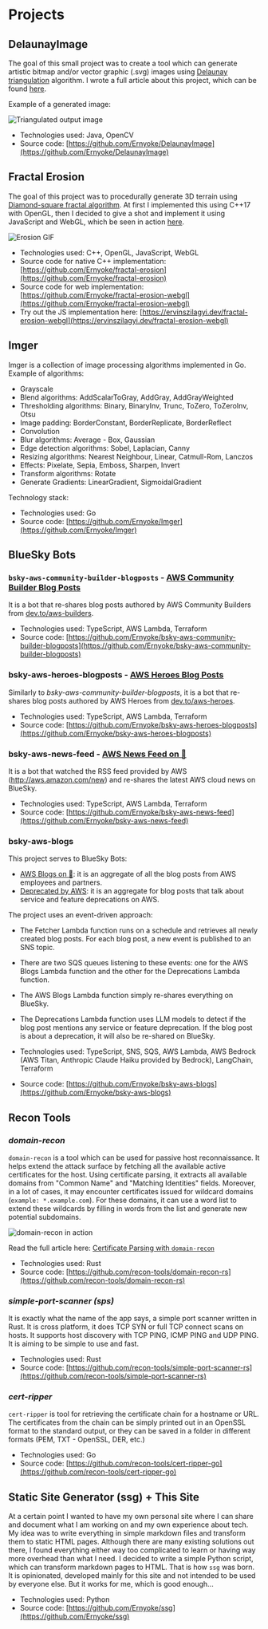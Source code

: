 # Projects

## DelaunayImage

The goal of this small project was to create a tool which can generate artistic bitmap and/or vector graphic (.svg) images using [Delaunay triangulation](https://en.wikipedia.org/wiki/Delaunay_triangulation) algorithm. I wrote a full article about this project, which can be found [here](https://ervinszilagyi.dev/articles/generate-low-poly-images-using-del-triangulation.html).

Example of a generated image:

![Triangulated output image](images/delaunay.jpg)

- Technologies used: Java, OpenCV
- Source code: [https://github.com/Ernyoke/DelaunayImage](https://github.com/Ernyoke/DelaunayImage)

## Fractal Erosion

The goal of this project was to procedurally generate 3D terrain using [Diamond-square fractal algorithm](https://en.wikipedia.org/wiki/Diamond-square_algorithm). At first I implemented this using C++17 with OpenGL, then I decided to give a shot and implement it using JavaScript and WebGL, which be seen in action [here](https://ervinszilagyi.dev/fractal-erosion-webgl).

![Erosion GIF](images/erosion_resized.gif)

- Technologies used: C++, OpenGL, JavaScript, WebGL
- Source code for native C++ implementation: [https://github.com/Ernyoke/fractal-erosion](https://github.com/Ernyoke/fractal-erosion)
- Source code for web implementation: [https://github.com/Ernyoke/fractal-erosion-webgl](https://github.com/Ernyoke/fractal-erosion-webgl)
- Try out the JS implementation here: [https://ervinszilagyi.dev/fractal-erosion-webgl](https://ervinszilagyi.dev/fractal-erosion-webgl)

## Imger

Imger is a collection of image processing algorithms implemented in Go. Example of algorithms:

- Grayscale
- Blend algorithms: AddScalarToGray, AddGray, AddGrayWeighted
- Thresholding algorithms: Binary, BinaryInv, Trunc, ToZero, ToZeroInv, Otsu
- Image padding: BorderConstant, BorderReplicate, BorderReflect
- Convolution
- Blur algorithms: Average - Box, Gaussian
- Edge detection algorithms: Sobel, Laplacian, Canny
- Resizing algorithms: Nearest Neighbour, Linear, Catmull-Rom, Lanczos
- Effects: Pixelate, Sepia, Emboss, Sharpen, Invert
- Transform algorithms: Rotate
- Generate Gradients: LinearGradient, SigmoidalGradient

Technology stack:

- Technologies used: Go
- Source code: [https://github.com/Ernyoke/Imger](https://github.com/Ernyoke/Imger)

## BlueSky Bots

### `bsky-aws-community-builder-blogposts` - [AWS Community Builder Blog Posts](https://bsky.app/profile/awscmblogposts.bsky.social)

It is a bot that re-shares blog posts authored by AWS Community Builders from [dev.to/aws-builders](https://dev.to/aws-builders).

- Technologies used: TypeScript, AWS Lambda, Terraform
- Source code: [https://github.com/Ernyoke/bsky-aws-community-builder-blogposts](https://github.com/Ernyoke/bsky-aws-community-builder-blogposts)

### bsky-aws-heroes-blogposts - [AWS Heroes Blog Posts](https://bsky.app/profile/awsheroesblogposts.bsky.social)

Similarly to *bsky-aws-community-builder-blogposts*, it is a bot that re-shares blog posts authored by AWS Heroes from [dev.to/aws-heroes](https://dev.to/aws-heroes).

- Technologies used: TypeScript, AWS Lambda, Terraform
- Source code: [https://github.com/Ernyoke/bsky-aws-heroes-blogposts](https://github.com/Ernyoke/bsky-aws-heroes-blogposts)

### bsky-aws-news-feed - [AWS News Feed on 🦋](https://bsky.app/profile/awsrecentnews.bsky.social)

It is a bot that watched the RSS feed provided by AWS (http://aws.amazon.com/new) and re-shares the latest AWS cloud news on BlueSky.

- Technologies used: TypeScript, AWS Lambda, Terraform
- Source code: [https://github.com/Ernyoke/bsky-aws-news-feed](https://github.com/Ernyoke/bsky-aws-news-feed)

### bsky-aws-blogs

This project serves to BlueSky Bots:

- [AWS Blogs on 🦋](https://bsky.app/profile/awsblogs.bsky.social): it is an aggregate of all the blog posts from AWS employees and partners.
- [Deprecated by AWS](https://bsky.app/profile/deprecatedbyaws.bsky.social): it is an aggregate for blog posts that talk about service and feature deprecations on AWS.

The project uses an event-driven approach:

- The Fetcher Lambda function runs on a schedule and retrieves all newly created blog posts. For each blog post, a new event is published to an SNS topic.
- There are two SQS queues listening to these events: one for the AWS Blogs Lambda function and the other for the Deprecations Lambda function.
- The AWS Blogs Lambda function simply re-shares everything on BlueSky.
- The Deprecations Lambda function uses LLM models to detect if the blog post mentions any service or feature deprecation. If the blog post is about a deprecation, it will also be re-shared on BlueSky.

- Technologies used: TypeScript, SNS, SQS, AWS Lambda, AWS Bedrock (AWS Titan, Anthropic Claude Haiku provided by Bedrock), LangChain, Terraform
- Source code: [https://github.com/Ernyoke/bsky-aws-blogs](https://github.com/Ernyoke/bsky-aws-blogs)

## Recon Tools

### *domain-recon*

`domain-recon` is a tool which can be used for passive host reconnaissance. It helps extend the attack surface by fetching all the available active certificates for the host. Using certificate parsing, it extracts all available domains from "Common Name" and "Matching Identities" fields. Moreover, in a lot of cases, it may encounter certificates issued for wildcard domains (`example: *.example.com`). For these domains, it can use a word list to extend these wildcards by filling in words from the list and generate new potential subdomains.

![domain-recon in action](images/domain-recon.gif)

Read the full article here: [Certificate Parsing with `domain-recon`](articles/certificate-parsing-with-domain-recon)

- Technologies used: Rust
- Source code: [https://github.com/recon-tools/domain-recon-rs](https://github.com/recon-tools/domain-recon-rs)

### *simple-port-scanner (sps)*

It is exactly what the name of the app says, a simple port scanner written in Rust. It is cross platform, it does TCP SYN or full TCP connect scans on hosts. It supports host discovery with TCP PING, ICMP PING and UDP PING. It is aiming to be simple to use and fast.

- Technologies used: Rust
- Source code: [https://github.com/recon-tools/simple-port-scanner-rs](https://github.com/recon-tools/simple-port-scanner-rs)

### *cert-ripper*

`cert-ripper` is tool for retrieving the certificate chain for a hostname or URL. The certificates from the chain can be simply printed out in an OpenSSL format to the standard output, or they can be saved in a folder in different formats (PEM, TXT - OpenSSL, DER, etc.)

- Technologies used: Go
- Source code: [https://github.com/recon-tools/cert-ripper-go](https://github.com/recon-tools/cert-ripper-go)

## Static Site Generator (ssg) + This Site

At a certain point I wanted to have my own personal site where I can share and document what I am working on and my own experience about tech. My idea was to write everything in simple markdown files and transform them to static HTML pages. Although there are many existing solutions out there, I found everything either way too complicated to learn or having way more overhead than what I need. I decided to write a simple Python script, which can transform markdown pages to HTML. That is how `ssg` was born. It is opinionated, developed mainly for this site and not intended to be used by everyone else. But it works for me, which is good enough...

- Technologies used: Python
- Source code: [https://github.com/Ernyoke/ssg](https://github.com/Ernyoke/ssg)